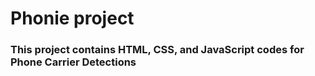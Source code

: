 # Phonie project
### This project contains HTML, CSS, and JavaScript codes for Phone Carrier Detections
